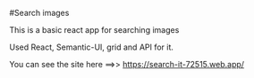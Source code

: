 #Search images 

This is a basic react app for searching images

Used React, Semantic-UI, grid and API for it.

You can see the site here ==>> https://search-it-72515.web.app/

